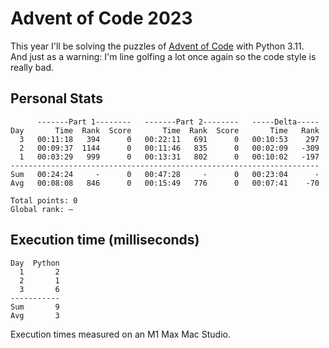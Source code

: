 # Advent of Code 2023

This year I'll be solving the puzzles of [Advent of Code](https://adventofcode.com/2023) with Python 3.11.  
And just as a warning: I'm line golfing a lot once again so the code style is really bad.  

## Personal Stats
```
      -------Part 1--------   -------Part 2--------   -----Delta-----
Day       Time  Rank  Score       Time  Rank  Score       Time   Rank
  3   00:11:18   394      0   00:22:11   691      0   00:10:53    297
  2   00:09:37  1144      0   00:11:46   835      0   00:02:09   -309
  1   00:03:29   999      0   00:13:31   802      0   00:10:02   -197
---------------------------------------------------------------------
Sum   00:24:24     -      0   00:47:28     -      0   00:23:04      -
Avg   00:08:08   846      0   00:15:49   776      0   00:07:41    -70

Total points: 0
Global rank: –
```

## Execution time (milliseconds)
```
Day  Python
  1       2
  2       1
  3       6
-----------
Sum       9
Avg       3
```

Execution times measured on an M1 Max Mac Studio.
